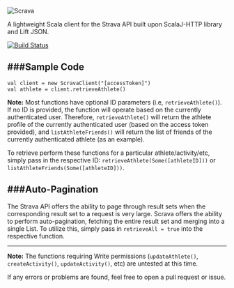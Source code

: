 ![Scrava](https://cloud.githubusercontent.com/assets/4472397/6699144/9a4ee65c-ccd5-11e4-9369-e89eea337b17.jpg)

A lightweight 	Scala client for the Strava API built upon ScalaJ-HTTP library and Lift JSON.

[![Build Status](https://travis-ci.org/kiambogo/Scrava.svg?branch=master)](https://travis-ci.org/kiambogo/Scrava)

###Sample Code
---------------------

    val client = new ScravaClient("[accessToken]")
	val athlete = client.retrieveAthlete()
	
**Note:** Most functions have optional ID parameters (i.e, `retrieveAthlete()`). If no ID is provided, the function will operate based on the currently authenticated user. Therefore, `retrieveAthlete()` will return the athlete profile of the currently authenticated user (based on the access token provided), and `listAthleteFriends()` will return the list of friends of the currently authenticated athlete (as an example).

To retrieve perform these functions for a particular athlete/activity/etc, simply pass in the respective ID: `retrieveAthlete(Some([athleteID]))` or `listAthleteFriends(Some([athleteID]))`.
	
###Auto-Pagination
---------------------
The Strava API offers the ability to page through result sets when the corresponding result set to a request is very large. Scrava offers the ability to perform auto-pagination, fetching the entire result set and merging into a single List. To utilize this, simply pass in `retrieveAll = true` into the respective function.

-----------------------------
**Note:** The functions requiring Write permissions (`updateAthlete()`, `createActivity()`, `updateActivity()`, etc) are untested at this time. 

If any errors or problems are found, feel free to open a pull request or issue. 
